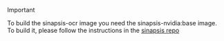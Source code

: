 > [!IMPORTANT]
> To build the sinapsis-ocr image you need
the sinapsis-nvidia:base image. To build it, please follow the instructions in
the [sinapsis repo](https://github.com/Sinapsis-ai/sinapsis?tab=readme-ov-file#docker)
